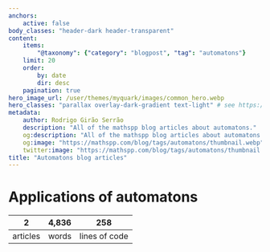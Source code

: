 ```yaml
---
anchors:
    active: false
body_classes: "header-dark header-transparent"
content:
    items:
        "@taxonomy": {"category": "blogpost", "tag": "automatons"}
    limit: 20
    order:
        by: date
        dir: desc
    pagination: true
hero_image_url: /user/themes/myquark/images/common_hero.webp
hero_classes: "parallax overlay-dark-gradient text-light" # see https://demo.getgrav.org/blog-skeleton/blog/hero-classes
metadata:
    author: Rodrigo Girão Serrão
    description: "All of the mathspp blog articles about automatons."
    og:description: "All of the mathspp blog articles about automatons."
    og:image: "https://mathspp.com/blog/tags/automatons/thumbnail.webp"
    twitter:image: "https://mathspp.com/blog/tags/automatons/thumbnail.webp"
title: "Automatons blog articles"
---
```



# Applications of automatons


<table class="stats-table">
    <thead>
        <tr>
            <th style="text-align: center;">2</th>
            <th style="text-align: center;">4,836</th>
            <th style="text-align: center;">258</th>
        </tr>
    </thead>
    <tbody>
        <tr>
            <td style="text-align: center;">articles</td>
            <td style="text-align: center;">words</td>
            <td style="text-align: center;">lines of code</td>
        </tr>
    </tbody>
</table>